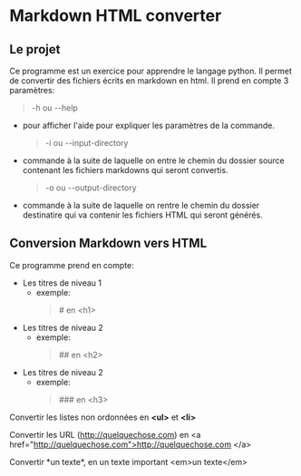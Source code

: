 # Markdown HTML converter
## Le projet
Ce programme est un exercice pour apprendre le langage python.
Il permet de convertir des fichiers écrits en markdown en html.
Il prend en compte 3 paramètres:

   > -h ou --help 
  * pour afficher l'aide pour expliquer les paramètres de la commande.
  
    > -i ou --input-directory 
  * commande à la suite de laquelle on entre le chemin du dossier source contenant les fichiers markdowns qui seront convertis.
  
    > -o ou --output-directory 
  * commande à la suite de laquelle on rentre le chemin du dossier destinatire qui va contenir les fichiers HTML qui seront générés.

## Conversion Markdown vers HTML

Ce programme prend en compte:
  * Les titres de niveau 1
    * exemple:
      > \#  en \<h1>
  * Les titres de niveau 2
     * exemple:
       > \##  en \<h2>
  * Les titres de niveau 2
     * exemple:
       > \###  en \<h3>
       
Convertir les listes non ordonnées en **\<ul>** et **\<li>**

Convertir les URL (http://quelquechose.com) en \<a href="http://quelquechose.com">http://quelquechose.com \</a>

Convertir \*un texte*, en un texte important \<em>un texte\</em>
